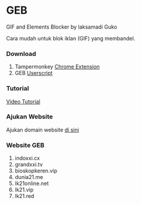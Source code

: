 # GEB
GIF and Elements Blocker by laksamadi Guko

Cara mudah untuk blok iklan (GIF) yang membandel. 

### Download
1. Tampermonkey [Chrome Extension](https://chrome.google.com/webstore/detail/tampermonkey/dhdgffkkebhmkfjojejmpbldmpobfkfo)
2. GEB [Userscript](https://raw.githubusercontent.com/laksa19/GEB/master/geb.js)

### Tutorial
[Video Tutorial](https://drive.google.com/file/d/1LGqHC0R_k5nFITYlhyl4ECLIcTFdSaPp/view?usp=sharing)

### Ajukan Website
Ajukan domain website [di sini](https://github.com/laksa19/GEB/issues/1)

### Website GEB
1. indoxxi.cx
2. grandxxi.tv
3. bioskopkeren.vip
4. dunia21.me
5. lk21online.net
6. lk21.vip
7. lk21.red

